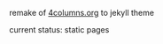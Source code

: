 remake of [4columns.org]('https://www.4columns.org/') to jekyll theme

current status: static pages
